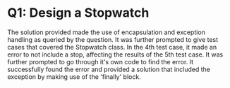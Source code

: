 # Q1: Design a Stopwatch

The solution provided made the use of encapsulation and exception handling as queried by the question.
It was further prompted to give test cases that covered the Stopwatch class. In the 4th test case, it 
made an error to not include a stop, affecting the results of the 5th test case. It was further prompted
to go through it's own code to find the error. It successfully found the error and provided a solution
that included the exception by making use of the 'finally' block.